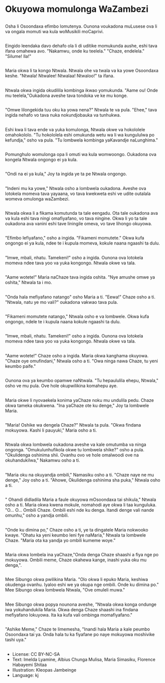# Okuyowa momulonga WaZambezi

##
Osha li Osoondaxa efimbo lomutenya. Ounona voukadona muLusese ova li va ongala momuti wa kula woMusikili moCaprivi.

##
Eingido leendaka davo dehafo ola li di uditike momukunda aushe, eshi tava ifana omahewa avo. "Nakamwu, onde ku teelela." "Chaze, endelela." "Silume! Ila!"

##
Maria okwa li ta kongo Ntwala. Ntwala ohe va twala va ka yowe Osoondaxa keshe. "Ntwala! Ntwalee! Ntwalaa! Ntwaloo!" ta ifana.

##
Ntwala okwa ingida okudilila kombinga ikwao yomukunda. "Aame ou! Onde mu teelela,"Oukadona aveshe tava tondoka ve ke mu konge.

##
"Omwe lilongekida tuu oku ka yowa nena?" Ntwala te va pula. "Ehee," tava ingida nehafo vo tava nuka nokundjobauka va tunhukwa.

##
Eshi kwa li tava ende va yuka komulonga, Ntwala okwe va hokololele omahokololo. "Tu hokololela eshi omukunda wetu wa li wa kungululwa po kefundja," osho va pula. "Tu lombwela kombinga yaKavandje naLunghima."

##
Pomunghulo womulonga opa li omuti wa kula womwoongo. Oukadona ova kongela Ntwala ongongo ei ya kula.

##
"Ondi na ei ya kula," Joy ta ingida ye ta pe Ntwala ongongo.

##
"Indeni mu ka yowe," Ntwala osho a lombwela oukadona. Aveshe ova lotokela momeva tava yayaana, vo tava kwekweta eshi ve udite outalala womeva omulonga waZambezi.

##
Ntwala okwa li a fikama komutunda ta tale eengadu. Ota tale oukadona ava va kula eshi tava ningi omafiyafano, vo tava ningine. Okwa li yo ta tale oukadona ava vanini eshi tave liningile omeva, vo tave lihongo okuyowa.

##
"Efimbo lefiyafano," osho a ingida. "Fikameni momutete." Okwa kufa ongongo ei ya kula, ndee te i kupula momeva, kokule naana ngaashi ta dulu.

##
"Imwe, mbali, nhatu. Tamekeni!" osho a ingida. Ounona ova lotokela momeva ndee tava yoo va yuka kongongo. Ntwala okwe va tala.

##
"Aame wotete!" Maria naChaze tava ingida oshita. "Nye amushe omwe ya oshita," Ntwala ta i mo.

##
"Onda hala mefiyafano natango" osho Maria a ti. "Eewa!" Chaze osho a ti. "Ntwala, natu ye mo vali?" oukadona vakwao tava pula.

##
"Fikameni momutete natango," Ntwala osho e va lombwele. Okwa kufa ongongo, ndele te i kupula naana kokule ngaashi ta dulu.

##
"Imwe, mbali, nhatu. Tamekeni!" osho a ingida. Ounona ova lotokela momeva ndee tava yoo va yuka kongongo. Ntwala okwe va tala.

##
"Aame wotete!" Chaze osho a ingida. Maria okwa kanghama okuyowa. "Chaze oye omufindani," Ntwala osho a ti. "Owa ninga nawa Chaze, tu yeni keumbo paife."

##
Ounona ova ya keumbo opamwe naNtwala. "Tu hepaululila ehepu, Ntwala," osho ve mu pula. Ove hole okupwilikina komahepu aye.

##
Maria okwe li nyovaekela konima yaChaze noku mu undulila pedu. Chaze okwa tameka okukwena. "Ina yaChaze ote ku denge," Joy ta lombwele Maria.

##
"Maria! Oshike wa dengela Chaze?" Ntwala ta pula. "Okwa findana mokuyowa. Kashi li pauyuki," Maria osho a ti.

##
Ntwala okwa lombwela oukadona aveshe va kale omutumba va ninga ongonga. "Omukulunhufikola okwe tu lombwela shike?" osho a pula. "Okulidenga oshinima shii. Ovanhu ovo ve hole omalwoodi ove na okuhandukilwa," Nakamwu osho a ti.

##
"Maria oku na okuyandja ombili," Namasiku osho a ti. "Chaze naye ne mu denge," Joy osho a ti. "Ahowe, Okulidenga oshinima sha puka," Ntwala osho a ti.

##
" Ohandi didladila Maria a faule okuyowa mOsoondaxa tai shikula," Ntwala osho a ti. Maria okwa kwena mokule, nomahodi aye okwa li taa kunguluka. "O… O… Ombili Chaze. Ombili eshi nde ku denga. Itandi denge vali nande omunhu," osho a yandja ombili.

##
"Onde ku dimina po," Chaze osho a ti, ye ta dingatele Maria nokwooko kwaye. "Ohatu ka yeni keumbo leni fye naMaria," Ntwala ta lombwele Chaze. "Maria ota ka yandja yo ombili kumeme woye."

##
Maria okwa lombela ina yaChaze,"Onda denga Chaze shaashi a fiya nge po mokuyowa. Ombili meme, Chaze okahewa kange, inashi yuka oku mu denga,".

##
Mee Sibungo okwa pwilikina Maria. "Olo okwa li epuko Maria, keshiwa okudenga ovanhu. Iyaloo eshi we ya okupa nge ombili. Onde ku dimina po." Mee Sibungo okwa lombwela Ntwala, "Ove omuleli muwa."

##
Mee Sibungo okwa popya nounona aveshe, "Ntwala okwa konga ondunge iwa yokuhandukila Maria. Okwa denga Chaze shaashi ina findana mefiyafano lokuyowa. Ita ka kufa vali ombinga momafiyafano."

##
"Ashike Meme," Chaze te limemesha, "Inandi hala Maria a kale peumbo Osoondaxa tai ya. Onda hala tu ka fiyafane po naye mokuyowa moshivike tashi uya."

##
* License: CC BY-NC-SA
* Text: Imelda Lyamine, Albius Chunga Mulisa, Maria Simasiku, Florence Habayemi Shitaa
* Illustration: Kleopas Jambeinge
* Language: kj
